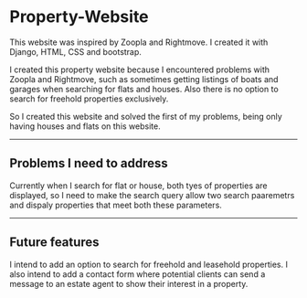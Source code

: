 # Property-Website

This website was inspired by Zoopla and Rightmove. I created it with Django, HTML, CSS and bootstrap. 

I created this property website because I encountered problems with Zoopla and Rightmove,  such as sometimes getting listings of boats and garages when searching for flats and houses. Also there is no option to search for freehold properties exclusively.

So I created this website and solved the first of my problems, being only having houses and flats on this website. 
<hr>
<h2>Problems I need to address</h2>
Currently when I search for flat or house, both tyes of properties are displayed, so I need to make the search query allow two search paaremetrs and dispaly properties that meet both these parameters.
<hr>
<h2>Future features</h2>
I intend to add an option to search for freehold and leasehold properties.
I also intend to add a contact form where potential clients can send a message to an estate agent to show their interest in a property.  
  
